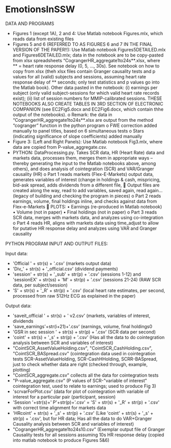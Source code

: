 # EmotionsInSSW

DATA AND PROGRAMS

- Figures 1 (except 1A), 2 and 4: Use Matlab notebook Figures.mlx, which reads data from existing files
- Figures 5 and 6 (REFERRED TO AS FIGURES 6 and 7 IN THE FINAL VERSION OF THE PAPER!!): Use Matlab notebook Figures5DETAILED.mlx and Figures6DETAILED.mlx; data in the notebook are to be copy-pasted from xlsx spreadsheets “CograngerHR_aggregate1to24s**.xlsx, where ** = heart rate response delay (0, 5, …, 30s). See notebook on how to copy from xlsx (theh xlsx files contain Granger causality tests and p values for all (valid) subjects and sessions, assuming heart rate response delay of ** seconds; only test statistics and p values go into the Matlab book). Other data pasted in the notebook: (i) earnings per subject (only valid subject-sessions for which valid heart rate records exist); (ii) list of session numbers for MMIP-calibrated sessions. THESE NOTEBOOKS ALSO CREATE TABLES IN 3RD SECTION OF ELECTRONIC COMPANION (see EC2Fig5.docx and EC2Fig6.docx, which contain thhe output of the notebooks).
  o	Remark: the data in “CograngerHR_aggregate1to24s**.xlsx are output from the method “cogranger” function in the python program
  o	FWE correction added manually to panel titles, based on 6 simultaneous tests
  o	Stars (indicating significance of slope coefficients) added manually
- Figure 3: (Left and Right Panels): Use Matlab notebook Fig3.mlx, where data are copied from P-value_aggregate.csv.
- PYTHON: DataProcessing.py. Takes SCR data, HR (Heart Rate) data and markets data, processes them, merges them in appropriate ways – thereby generating the input to the Matlab notebooks above, among others), and does analysis of cointegration (SCR) and VAR/Granger causality (HR)
  o	Part 1 reads markets (Flex-E-Markets) output data, generates variables of interest (change in holdings & cash, mispricing, bid-ask spread, adds dividends from a different file, 
    	Output files are created along the way, read to add variables, saved again, read again… (legacy of building and checking the program in pieces)
  o	Part 2 reads earnings, volume, final holdings inline, and checks against data from Flex-e-Markets
    	PLOTS:
      •	Earnings (re-produced in Matlab notebook)
      •	Volume (not in paper)
      •	Final holdings (not in paper)
  o	Part 3 reads SCR data, merges with markets data, and analyzes using co-integration
  o	Part 4 reads HR, aligns with markets data using time_adjust to allow for putative HR response delay and analyzes using VAR and Granger causality

PYTHON PROGRAM INPUT AND OUTPUT FILES:

Input data:
- 'Official ' + str(s) + '.csv' (markets output data)
- 'Div_' + str(s) + '_official.csv' (dividend payments)
- 'session' + str(s) + '_sub' + str(p) + '.csv' (sessions 1-12) and 'sessionEX' + str(ss) + 'M' + str(p) + '.csv' (sessions 21-24) (RAW SCR data, per subject/session)
- 'S' + str(s) + '_R' + str(p) + '.csv' (local heart rate estimates, per second, processed from raw 512Hz ECG as explained in the paper)

Output data:
- 'saveit_official ' + str(s) + ' v2.csv' (markets, variables of interest, dividends
- 'save_earnings'+str(i+21)+'.csv' (earnings, volume, final holdings0
- 'GSR in sec session ' + str(s) + str(p) + '.csv' (SCR data per second)
- 'coint' + str(s) + '_s' + str(p) + '.csv' (Has all the data to do cointegration analysis between SCR and variables of interest)
- "CointSCR_AssetValueHolding.csv", "CointSCR_CashHolding.csv", "CointSCR_BASpread.csv" (cointegration data used in cointegration tests SCR-AssetValueHolding, SCR-CashHHolding, SCRR-BASpread, just to check whether data are right (checked through, example, plotting)
- "CointSCR_aggregate.csv" collects all the data for cointegration tests
- "P-value_aggregate.csv" (P values of SCR-"variable of interest" cointegration test, used to relate to earnings; used to produce Fig 3)
- 'scrvarForPlot.csv' (data for plot of cointegration with variable of interest for a particular pair (participant, session)
- 'Session '+str(s)+' P'+str(p)+'.csv' = 'S' + str(s) + '_R' + str(p) + '.csv'  with correct time alignment for markets data
- 'HRcoint' + str(s) + '_s' + str(p) + '.csv' (Like 'coint' + str(s) + '_s' + str(p) + '.csv', but for HR data; Has all the data to do VAR+Granger Causality analysis between SCR and variables of interest)
- "CograngerHR_aggregate1to24s10.csv" (Exemplar output file of Granger Causality tests for all sessions assuming 10s HR response delay (copied into matlab notebook to produce Figures 5&6)

